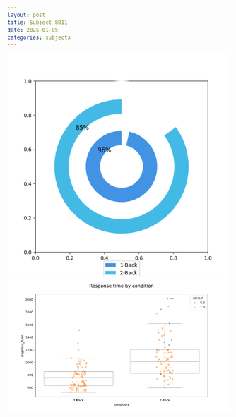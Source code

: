 ```yaml
---
layout: post
title: Subject 8011
date: 2025-01-05
categories: subjects
---
```


![](data/8011/run-25/8011_accuracy_by_condition.png)
![](data/8011/run-25/8011_response_time_by_condition.png)
